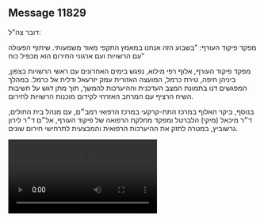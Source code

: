 ## Message 11829

דובר צה"ל: 

מפקד פיקוד העורף: "בשבוע הזה אנחנו במאמץ התקפי מאוד משמעותי. שיתוף הפעולה עם הרשויות ועם ארגוני החירום הוא מכפיל כוח"

מפקד פיקוד העורף, אלוף רפי מילוא, נפגש בימים האחרונים עם ראשי הרשויות בצפון, ביניהן חיפה, טירת כרמל, המועצה האזורית עמק יזרעאל ודלית אל כרמל. במהלך המפגשים דנו בתמונת המצב העדכנית וההיערכות להמשך, תוך מתן דגש על חשיבות השיח הרציף עם המרחב האזרחי לקידום מוכנות הרשויות לחירום.

בנוסף, ביקר האלוף במרכז התת-קרקעי במרכז הרפואי רמב״ם, עם מנהל בית החולים, ד״ר מיכאל (מיקי) הלברטל ומפקד מחלקת הרפואה של פיקוד העורף, אל״ם ד״ר לירון גרשוביץ, במטרה לחזק את ההיערכות הרפואית והמבצעית לתרחישי חירום שונים.

![Video](https://data.iron-swords.co.il/2024/September/26/https://data.iron-swords.co.il/2024/September/26/11829/11829_media.mp4)
